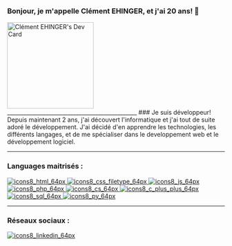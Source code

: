 ### Bonjour, je m'appelle Clément EHINGER, et j'ai 20 ans! 👋

<div><a href="https://app.daily.dev/khlemant"><img src="https://api.daily.dev/devcards/3467bfa6679e4d5aad19bdba16ac1cf3.png?r=qg9" width="200" alt="Clément EHINGER's Dev Card"/></a></div>
_______________________________________________
### Je suis développeur!
Depuis maintenant 2 ans, j'ai découvert l'informatique et j'ai tout de suite adoré le développement.
J'ai décidé d'en apprendre les technologies, les différents langages, et de me spécialiser dans le developpement web et le développement logiciel.

_______________________________________________
### Languages maitrisés :

<a href="https://fr.wikipedia.org/wiki/Hypertext_Markup_Language">![icons8_html_64px](https://user-images.githubusercontent.com/85050290/151285609-a5381771-6972-408f-b247-40dc0fdbd2fe.png)
</a>
<a href="https://fr.wikipedia.org/wiki/Feuilles_de_style_en_cascade">![icons8_css_filetype_64px](https://user-images.githubusercontent.com/85050290/151285604-90eb1ea9-5657-4350-b9cf-4dac00d23d62.png)
</a>
<a href="https://fr.wikipedia.org/wiki/JavaScript">![icons8_js_64px](https://user-images.githubusercontent.com/85050290/160290717-be07ad45-abb0-4e13-ac3d-603b24b25d3c.png)
</a>
<a href="https://fr.wikipedia.org/wiki/PHP">![icons8_php_64px](https://user-images.githubusercontent.com/85050290/151285597-77e322fb-6436-4771-861b-d0441257515c.png)
</a>
<a href="https://fr.wikipedia.org/wiki/C_sharp">![icons8_cs_64px](https://user-images.githubusercontent.com/85050290/151285579-88227ce0-5dbf-4a23-b196-e21fead30d38.png)
</a>
<a href="https://fr.wikipedia.org/wiki/C%2B%2B">![icons8_c_plus_plus_64px](https://user-images.githubusercontent.com/85050290/151285572-a2185651-1a47-40d5-89a3-cc0b4ae8a07b.png)
</a>
<a href="https://fr.wikipedia.org/wiki/Structured_Query_Language">![icons8_sql_64px](https://user-images.githubusercontent.com/85050290/151285564-eb80d7b6-2f7e-48ff-9178-822b12a680ce.png)
</a>
<a href="https://fr.wikipedia.org/wiki/Python_(langage)">![icons8_py_64px](https://user-images.githubusercontent.com/85050290/151285370-757c79da-d7a1-4575-9e94-1759ba04f42a.png)
</a>
_______________________________________________
### Réseaux sociaux :
<a href="https://www.linkedin.com/in/clément-ehinger-b4453422a/">![icons8_linkedin_64px](https://user-images.githubusercontent.com/85050290/160295905-d705340a-6b73-418b-8c2d-fe492b2b08f6.png)
</a>
